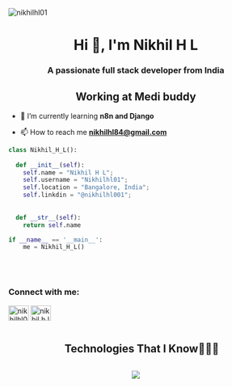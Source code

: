 <p align="left"> <img src="https://komarev.com/ghpvc/?username=nikhilhl01&label=Profile%20views&color=0e75b6&style=flat" alt="nikhilhl01" /> </p>

<h1 align="center">Hi 👋, I'm Nikhil H L</h1>
<h3 align="center">A passionate full stack developer from India</h3>


<h2 align="center">Working at Medi buddy</h2>




- 🌱 I’m currently learning **n8n and Django**

- 📫 How to reach me **nikhilhl84@gmail.com**

```python
class Nikhil_H_L():
    
  def __init__(self):
    self.name = "Nikhil H L";
    self.username = "Nikhilhl01";
    self.location = "Bangalore, India";
    self.linkdin = "@nikhilhl001";
    
  
  def __str__(self):
    return self.name

if __name__ == '__main__':
    me = Nikhil_H_L()
```
<br><br>
<h3 align="left">Connect with me:</h3>
<p align="left">
<a href="https://linkedin.com/in/nikhilhl001" target="blank"><img align="center" src="https://raw.githubusercontent.com/rahuldkjain/github-profile-readme-generator/master/src/images/icons/Social/linked-in-alt.svg" alt="nikhilhl001" height="30" width="40" /></a>
<a href="https://instagram.com/nikhil.h.l" target="blank"><img align="center" src="https://raw.githubusercontent.com/rahuldkjain/github-profile-readme-generator/master/src/images/icons/Social/instagram.svg" alt="nikhil.h.l" height="30" width="40" /></a>
</p>



<div id="user-content-toc">
  <ul align="center">
    <summary><h2 style="display: inline-block">Technologies That I Know👨🏻‍💻</h2></summary>
  </ul>
</div>
<!--tech stack icons-->
<p align="center">
  <a href="https://skillicons.dev">
    <img src="https://skillicons.dev/icons?i=html,css,js,bootstrap,react,git,django,github,mysql,postman,python,vscode&perline=6" />
  </a>
</p>
